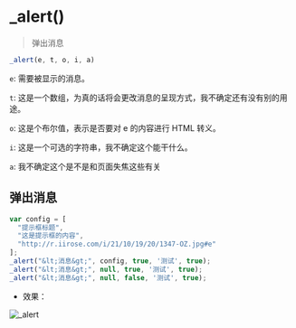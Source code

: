 # _alert()

> 弹出消息

```javascript
_alert(e, t, o, i, a) 
```

```e```: 需要被显示的消息。

```t```: 这是一个数组，为真的话将会更改消息的呈现方式，我不确定还有没有别的用途。

```o```: 这是个布尔值，表示是否要对 e 的内容进行 HTML 转义。

```i```: 这是一个可选的字符串，我不确定这个能干什么。

```a```: 我不确定这个是不是和页面失焦这些有关

## 弹出消息

```javascript
var config = [
  "提示框标题",
  "这是提示框的内容",
  "http://r.iirose.com/i/21/10/19/20/1347-OZ.jpg#e"
];
_alert("&lt;消息&gt;", config, true, '测试', true);
_alert("&lt;消息&gt;", null, true, '测试', true);
_alert("&lt;消息&gt;", null, false, '测试', true);
```

- 效果：

![_alert](https://static.codemao.cn/i/24/4/17/23/0907-NX.png)